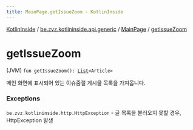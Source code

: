 ```yaml
---
title: MainPage.getIssueZoom - KotlinInside
---
```


[KotlinInside](../../index.html) / [be.zvz.kotlininside.api.generic](../index.html) / [MainPage](index.html) / [getIssueZoom](./get-issue-zoom.html)

# getIssueZoom

(JVM) `fun getIssueZoom(): `[`List`](https://kotlinlang.org/api/latest/jvm/stdlib/kotlin.collections/-list/index.html)`<Article>`

메인 화면에 표시되어 있는 이슈줌갤 게시물 목록을 가져옵니다.

### Exceptions

`be.zvz.kotlininside.http.HttpException` - 글 목록을 불러오지 못할 경우, HttpException 발생